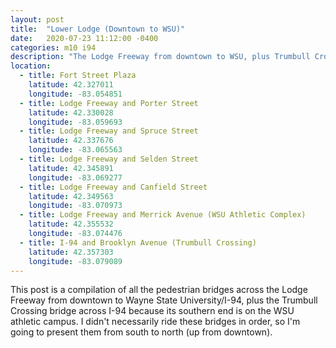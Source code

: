 ```yaml
---
layout: post
title:  "Lower Lodge (Downtown to WSU)"
date:   2020-07-23 11:12:00 -0400
categories: m10 i94
description: "The Lodge Freeway from downtown to WSU, plus Trumbull Crossing"
location:
  - title: Fort Street Plaza
    latitude: 42.327011
    longitude: -83.054851
  - title: Lodge Freeway and Porter Street
    latitude: 42.330028
    longitude: -83.059693
  - title: Lodge Freeway and Spruce Street
    latitude: 42.337676
    longitude: -83.065563
  - title: Lodge Freeway and Selden Street
    latitude: 42.345891
    longitude: -83.069277
  - title: Lodge Freeway and Canfield Street
    latitude: 42.349563
    longitude: -83.070973
  - title: Lodge Freeway and Merrick Avenue (WSU Athletic Complex)
    latitude: 42.355532
    longitude: -83.074476
  - title: I-94 and Brooklyn Avenue (Trumbull Crossing)
    latitude: 42.357303
    longitude: -83.079089
---
```


This post is a compilation of all the pedestrian bridges across the Lodge 
Freeway from downtown to Wayne State University/I-94, plus the Trumbull Crossing 
bridge across I-94 because its southern end is on the WSU athletic campus. I 
didn't necessarily ride these bridges in order, so I'm going to present them 
from south to north (up from downtown).